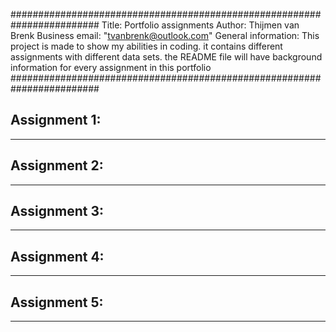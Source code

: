 ########################################################################
Title: Portfolio assignments
Author: Thijmen van Brenk
Business email: "tvanbrenk@outlook.com"
General information: This project is made to show my abilities in coding. it contains different assignments with different data sets. the README file will have background information for every assignment in this portfolio
########################################################################




Assignment 1:
-----------------------------------










-----------------------------------

Assignment 2:
-----------------------------------










-----------------------------------

Assignment 3:
-----------------------------------










-----------------------------------

Assignment 4:
-----------------------------------










-----------------------------------

Assignment 5:
-----------------------------------










-----------------------------------
